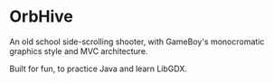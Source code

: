# OrbHive
An old school side-scrolling shooter, with GameBoy's monocromatic graphics style and MVC architecture. 

Built for fun, to practice Java and learn LibGDX.
